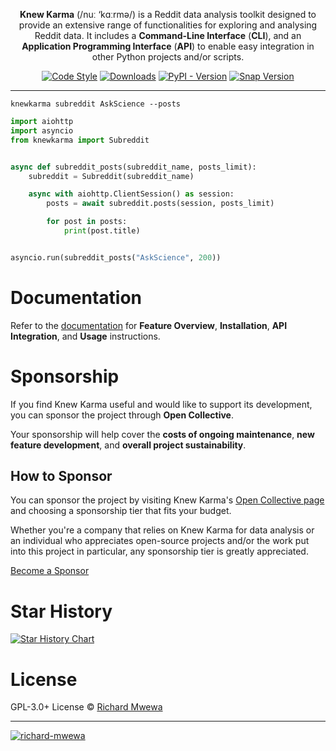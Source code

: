 <p align="center"><strong>Knew Karma</strong> (/nuː ‘kɑːrmə/) is a Reddit data analysis toolkit designed to provide an extensive range of functionalities for exploring and analysing Reddit data. It includes a <strong>Command-Line Interface</strong> (<strong>CLI</strong>), and an <strong>Application Programming Interface</strong> (<strong>API</strong>) to enable easy integration in other Python projects and/or scripts.</p>

<p align="center">
  <a href="https://github.com/knewkarma-io/knewkarma"><img alt="Code Style" src="https://img.shields.io/badge/code%20style-black-000000?logo=github&link=https%3A%2F%2Fgithub.com%2Frly0nheart%2Fknewkarma"></a>
  <a href="https://pepy.tech/project/knewkarma"><img alt="Downloads" src="https://img.shields.io/pepy/dt/knewkarma?logo=pypi"></a>
  <a href="https://pypi.org/project/knewkarma"><img alt="PyPI - Version" src="https://img.shields.io/pypi/v/knewkarma?logo=pypi&link=https%3A%2F%2Fpypi.org%2Fproject%2Fknewkarma"></a>
  <a href="https://snapcraft.io/knewkarma"><img alt="Snap Version" src="https://img.shields.io/snapcraft/v/knewkarma/latest/stable?logo=snapcraft&color=%23BB431A"></a>
  <!--<a href="https://opencollective.com/knewkarma"><img alt="Open Collective backers and sponsors" src="https://img.shields.io/opencollective/all/knewkarma?logo=open-collective"></a>-->
</p>

***

```shell
knewkarma subreddit AskScience --posts
```

```python
import aiohttp
import asyncio
from knewkarma import Subreddit


async def subreddit_posts(subreddit_name, posts_limit):
    subreddit = Subreddit(subreddit_name)

    async with aiohttp.ClientSession() as session:
        posts = await subreddit.posts(session, posts_limit)

        for post in posts:
            print(post.title)


asyncio.run(subreddit_posts("AskScience", 200))
```

# Documentation

Refer to the [documentation](https://knewkarma.readthedocs.io) for **Feature Overview**, **Installation**, **API
Integration**, and **Usage** instructions.

# Sponsorship

If you find Knew Karma useful and would like to support its development, you can sponsor the project through **Open
Collective**.

Your sponsorship will help cover the **costs of ongoing maintenance**, **new feature development**, and **overall
project sustainability**.

## How to Sponsor

You can sponsor the project by visiting Knew Karma's [Open Collective page](https://opencollective.com/knewkarma) and
choosing a sponsorship tier that fits your budget.

Whether you're a company that relies on Knew Karma for data analysis or an individual who appreciates open-source
projects and/or the work put into this project in particular, any sponsorship tier is greatly appreciated.

[Become a Sponsor](https://opencollective.com/knewkarma)

# Star History

<a href="https://star-history.com/#knewkarma-io/knewkarma&Date">
   <picture>
      <source media="(prefers-color-scheme: dark)" srcset="https://api.star-history.com/svg?repos=knewkarma-io/knewkarma&type=Date&theme=dark" />
      <source media="(prefers-color-scheme: light)" srcset="https://api.star-history.com/svg?repos=knewkarma-io/knewkarma&type=Date" />
      <img alt="Star History Chart" src="https://api.star-history.com/svg?repos=knewkarma-io/knewkarma&type=Date" />
   </picture>
</a>

# License

GPL-3.0+ License © [Richard Mwewa](https://gravatar.com/rly0nheart)

***
<a href="https://gravatar.com/rly0nheart">
   <img src="https://github.com/user-attachments/assets/5b29ee58-ea36-4ec0-aea3-4b2f9f7999fb" alt="richard-mwewa">
</a>
